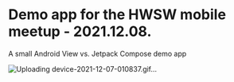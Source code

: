 # Demo app for the HWSW mobile meetup - 2021.12.08.

A small Android View vs. Jetpack Compose demo app

![Uploading device-2021-12-07-010837.gif…]()
